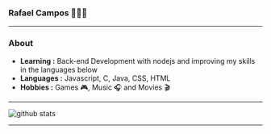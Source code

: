 

### Rafael Campos 👨🏻‍💻 
---------------------------------------------------------------------------------------------------------------------------------------------------------------------------------
### About

-  **Learning :** Back-end Development with nodejs and improving my skills in the languages below
-  **Languages :** Javascript, C, Java, CSS, HTML
-  **Hobbies :** Games 🎮, Music :headphones: and Movies 🎬


---------------------------------------------------------------------------------------------------------------------------------------------------------------------------------

![github stats](https://github-readme-stats.vercel.app/api?username=RafaelCamposs&show_icons=true)

---------------------------------------------------------------------------------------------------------------------------------------------------------------------------------
